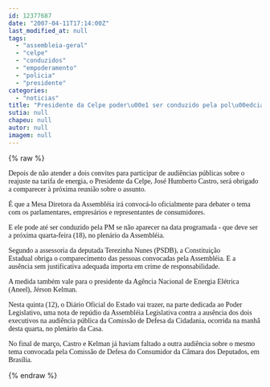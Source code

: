 ```yaml
---
id: 12377687
date: "2007-04-11T17:14:00Z"
last_modified_at: null
tags:
  - "assembleia-geral"
  - "celpe"
  - "conduzidos"
  - "empoderamento"
  - "policia"
  - "presidente"
categories:
  - "noticias"
title: "Presidente da Celpe poder\u00e1 ser conduzido pela pol\u00edcia para audi\u00eancia na Assembl\u00e9ia"
sutia: null
chapeu: null
autor: null
imagem: null
---
```

{% raw %}
<p><P><FONT face=Verdana>Depois de não atender a dois convites para </FONT><FONT face=Verdana>participar de audiências públicas sobre o reajuste </FONT><FONT face=Verdana>na tarifa de energia, o Presidente da Celpe, José </FONT><FONT face=Verdana>Humberto Castro, será obrigado a comparecer à próxima reunião sobre o assunto.</FONT></P></p>
<p><P><FONT face=Verdana>É que a Mesa Diretora da Assembléia irá convocá-lo </FONT><FONT face=Verdana>oficialmente para debater o tema com os parlamentares, </FONT><FONT face=Verdana>empresários e representantes de consumidores. </FONT></P></p>
<p><P><FONT face=Verdana>E </FONT><FONT face=Verdana>ele pode até ser conduzido pela PM se não aparecer </FONT><FONT face=Verdana>na data programada - que deve ser a próxima </FONT><FONT face=Verdana>quarta-feira (18), no plenário da Assembléia.</FONT></P></p>
<p><P><FONT face=Verdana>Segundo a assessoria da deputada Terezinha Nunes (PSDB),&nbsp;a Constituição Estadual&nbsp;obriga o comparecimento das pessoas convocadas pela Assembléia.&nbsp;E a ausência&nbsp;</FONT><FONT face=Verdana>sem justificativa adequada importa em crime de responsabilidade.</FONT></P></p>
<p><P><FONT face=Verdana>A medida também vale para o presidente da Agência </FONT><FONT face=Verdana>Nacional de Energia Elétrica (Aneel), Jérson </FONT><FONT face=Verdana>Kelman.</FONT></P></p>
<p><P><FONT face=Verdana>Nesta quinta (12), o Diário Oficial do Estado vai </FONT><FONT face=Verdana>trazer, na parte dedicada ao Poder Legislativo,&nbsp;</FONT><FONT face=Verdana>uma nota de repúdio da Assembléia Legislativa </FONT><FONT face=Verdana>contra a ausência dos dois executivos na audiência </FONT><FONT face=Verdana>pública da Comissão de Defesa da Cidadania, </FONT><FONT face=Verdana>ocorrida na manhã desta quarta, no plenário da C</FONT><FONT face=Verdana>asa.</FONT></P></p>
<p><P><FONT face=Verdana>No final de março, Castro e Kelman já haviam </FONT><FONT face=Verdana>faltado a outra audiência sobre o mesmo tema </FONT><FONT face=Verdana>convocada pela Comissão de Defesa do Consumidor da Câmara dos Deputados, </FONT><FONT face=Verdana>em Brasília.</FONT></P> </p>
{% endraw %}